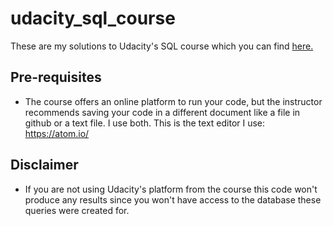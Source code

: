 # udacity_sql_course
These are my solutions to Udacity's SQL course which you can find [here.](https://www.udacity.com/course/sql-for-data-analysis--ud198)

## Pre-requisites
- The course offers an online platform to run your code, but the instructor recommends saving your code in a different document like a file in github or a text file. I use both. This is the text editor I use: https://atom.io/

## Disclaimer
- If you are not using Udacity's platform from the course this code won't produce any results since you won't have access to the database these queries were created for.
